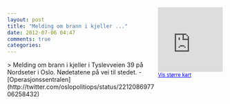 ```yaml
---
layout: post
title: "Melding om brann i kjeller ..."
date: 2012-07-06 04:47
comments: true
categories: 
---
```

<div style="float:right; margin:5px; position:relative;top:-130px;"><iframe width="150" height="150" frameborder="0" scrolling="no" marginheight="0" marginwidth="0" src="http://maps.google.com/maps?q=Tyslevveien%0A,+Oslo&hl=no&t=m&z=14&output=embed&iwloc=&"></iframe><br/><small><a href="http://maps.google.com/maps?q=Tyslevveien%0A,+Oslo&hl=no&t=m&z=14&source=embed&iwloc=A" style="color:#0000FF;text-align:left" target="_new">Vis st&oslash;rre kart</a></small></div>
> Melding om brann i kjeller i Tyslevveien 39 på Nordseter i Oslo. Nødetatene på vei til stedet. 
- [Operasjonssentralen](http://twitter.com/oslopolitiops/status/221208697706258432)

